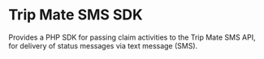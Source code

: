 # Trip Mate SMS SDK #

Provides a PHP SDK for passing claim activities to the Trip Mate SMS API, for delivery of status messages via text message (SMS).